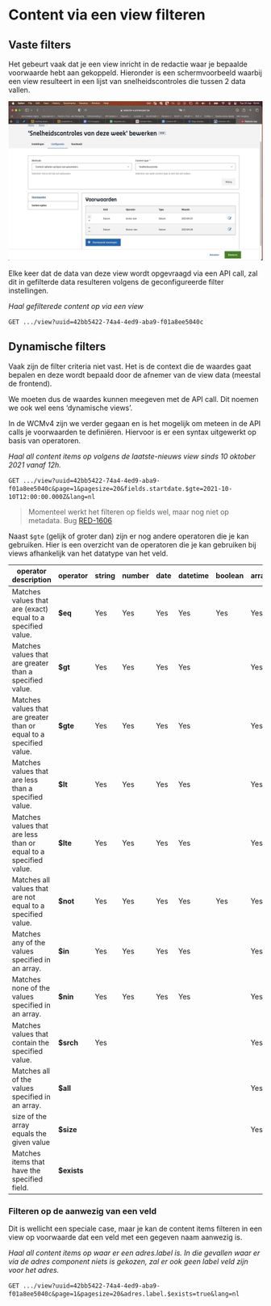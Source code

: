 # Content via een view filteren 

## Vaste filters
Het gebeurt vaak dat je een view inricht in de redactie waar je bepaalde voorwaarde hebt aan gekoppeld. Hieronder is een schermvoorbeeld waarbij een view resulteert in een lijst van snelheidscontroles die tussen 2 data vallen.

![View](../assets/gpubp-view.jpg 'Configuratie van een view')

Elke keer dat de data van deze view wordt opgevraagd via een API call, zal dit in gefilterde data resulteren volgens de geconfigureerde filter instellingen.

*Haal gefilterede content op via een view*
```shell
GET .../view?uuid=42bb5422-74a4-4ed9-aba9-f01a8ee5040c 
```

## Dynamische filters
Vaak zijn de filter criteria niet vast. Het is de context die de waardes gaat bepalen en deze wordt bepaald door de afnemer van de view data (meestal de frontend). 

We moeten dus de waardes kunnen meegeven met de API call. Dit noemen we ook wel eens ‘dynamische views’.

In de WCMv4 zijn we verder gegaan en is het mogelijk om meteen in de API calls je  voorwaarden te definiëren. Hiervoor is er een syntax uitgewerkt op basis van operatoren.

*Haal all content items op volgens de laatste-nieuws view sinds 10 oktober 2021 vanaf 12h.*
```shell
GET .../view?uuid=42bb5422-74a4-4ed9-aba9-f01a8ee5040c&page=1&pagesize=20&fields.startdate.$gte=2021-10-10T12:00:00.000Z&lang=nl 
```

> Momenteel werkt het filteren op fields wel, maar nog niet op metadata. Bug [RED-1606](https://jira.antwerpen.be/browse/RED-1606) 

Naast `$gte` (gelijk of groter dan) zijn er nog andere operatoren die je kan gebruiken. Hier is een overzicht van de operatoren die je kan gebruiken bij views afhankelijk van het datatype van het veld.

| **operator description**                                            | **operator** | **string** | **number** | **date** | **datetime** | **boolean** | **array** | **taxonomy** | **field** |
|---------------------------------------------------------------------|--------------|------------|------------|----------|--------------|-------------|-----------|--------------|-----------|
| Matches values that are (exact) equal to a specified value.         | **$eq**      | Yes        | Yes        | Yes      | Yes          | Yes         | Yes       | Yes          |           |
| Matches values that are greater than a specified value.             | **$gt**      | Yes        | Yes        | Yes      | Yes          |             | Yes       |              |           |
| Matches values that are greater than or equal to a specified value. | **$gte**     | Yes        | Yes        | Yes      | Yes          |             | Yes       |              |           |
| Matches values that are less than a specified value.                | **$lt**      | Yes        | Yes        | Yes      | Yes          |             | Yes       |              |           |
| Matches values that are less than or equal to a specified value.    | **$lte**     | Yes        | Yes        | Yes      | Yes          |             | Yes       |              |           |
| Matches all values that are not equal to a specified value.         | **$not**     | Yes        | Yes        | Yes      | Yes          | Yes         | Yes       | Yes          |           |
| Matches any of the values specified in an array.                    | **$in**      | Yes        | Yes        | Yes      | Yes          |             | Yes       | Yes          |           |
| Matches none of the values specified in an array.                   | **$nin**     | Yes        | Yes        | Yes      | Yes          |             | Yes       | Yes          |           |
| Matches values that contain the specified value.                    | **$srch**    | Yes        |            |          |              |             | Yes       |              |           |
| Matches all of the values specified in an array.                    | **$all**     |            |            |          |              |             | Yes       | Yes          |           |
| size of the array equals the given value                            | **$size**    |            |            |          |              |             | Yes       |              |           |
| Matches items that have the specified field.                        | **$exists**  |            |            |          |              |             |           |              | Yes       |

### Filteren op de aanwezig van een veld
Dit is wellicht een speciale case, maar je kan de content items filteren in een view op voorwaarde dat een veld met een gegeven naam aanwezig is.

*Haal all content items op waar er een adres.label is. In die gevallen waar er via de adres component niets is gekozen, zal er ook geen label veld zijn voor het adres.*
```shell
GET .../view?uuid=42bb5422-74a4-4ed9-aba9-f01a8ee5040c&page=1&pagesize=20&adres.label.$exists=true&lang=nl
```